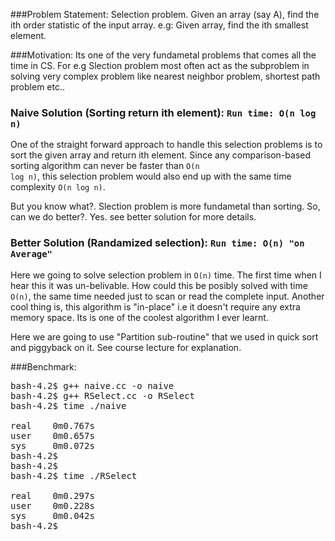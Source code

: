 ###Problem Statement:
Selection problem. Given an array (say A), find the ith order statistic of the input array.
e.g: Given array, find the ith smallest element.

###Motivation:
Its one of the very fundametal problems that comes all the time in CS. For e.g Slection problem most often act as the subproblem in solving very complex problem like nearest neighbor problem, shortest path problem etc..

### Naive Solution (Sorting return ith element): `Run time: O(n log n)`

One of the straight forward approach to handle this selection problems is to sort the given array and return ith element.
Since any comparison-based sorting algorithm can never be faster than <code>O(n log n)</code>, this selection problem would also end up with the same time complexity <code>O(n log n)</code>.

But you know what?. Slection problem is more fundametal than sorting. So, can we do better?. Yes. see better solution for more details.


### Better Solution (Randamized selection): `Run time: O(n) "on Average"`

Here we going to solve selection problem in <code>O(n)</code> time. The first time when I hear this it was un-belivable. How could this be posibly solved with time <code>O(n)</code>, the same time needed just to scan or read the complete input. Another cool thing is, this algorithm is "in-place" i.e it doesn't require any extra memory space. Its is one of the coolest algorithm I ever learnt.

Here we are going to use "Partition sub-routine" that we used in quick sort and piggyback on it. See course lecture for explanation.

###Benchmark:
<pre>
bash-4.2$ g++ naive.cc -o naive
bash-4.2$ g++ RSelect.cc -o RSelect
bash-4.2$ time ./naive

real    0m0.767s
user    0m0.657s
sys     0m0.072s
bash-4.2$ 
bash-4.2$ 
bash-4.2$ time ./RSelect

real    0m0.297s
user    0m0.228s
sys     0m0.042s
bash-4.2$ 
</pre>
